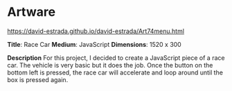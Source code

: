  # Artware 
 https://david-estrada.github.io/david-estrada/Art74menu.html 


**Title**: Race Car
**Medium**: JavaScript
**Dimensions**: 1520 x 300

  
 **Description** 
  For this project, I decided to create a JavaScript piece of a race car. The vehicle is very basic but it does the job. Once the button on the bottom left is pressed, the race car will accelerate and loop around until the box is pressed again.  
